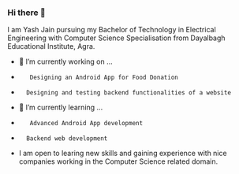 ### Hi there 👋
I am Yash Jain pursuing my Bachelor of Technology in Electrical Engineering with Computer Science Specialisation from Dayalbagh Educational Institute, Agra.
- 🔭 I’m currently working on ...
-        Designing an Android App for Food Donation
-       Designing and testing backend functionalities of a website
- 🌱 I’m currently learning ...
-        Advanced Android App development
-       Backend web development

- I am open to learing new skills and gaining experience with nice companies working in the Computer Science related domain.

